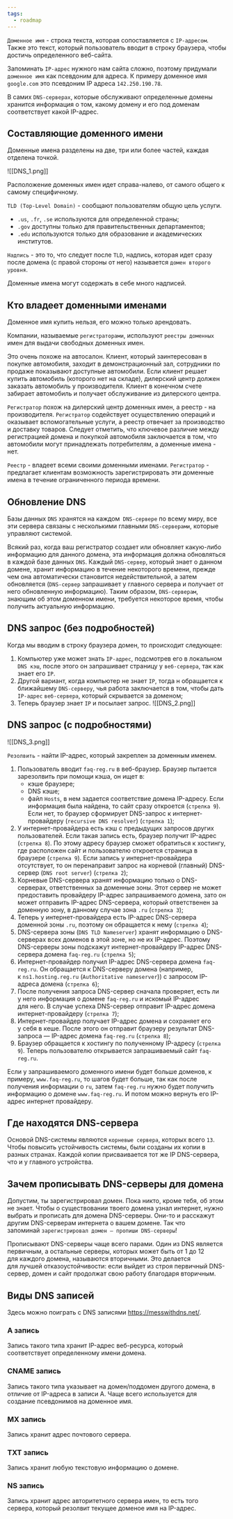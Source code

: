 ```yaml
---
tags:
  - roadmap
---
```

`Доменное имя` - строка текста, которая сопоставляется с `IP-адресом`. Также это текст, который пользователь вводит в строку браузера, чтобы достичь определенного веб-сайта. 

Запоминать `IP-адрес` нужного нам сайта сложно, поэтому придумали `доменное имя` как псевдоним для адреса. К примеру доменное имя `google.com` это псевдоним IP адреса `142.250.190.78`.

В самих `DNS-серверах`, которые обслуживают определенные домены хранится информация о том, какому домену и его под доменам соответствует какой IP-адрес.

## Составляющие доменного имени

Доменные имена разделены на две, три или более частей, каждая отделена точкой. 

![[DNS_1.png]]

Расположение доменных имен идет справа-налево, от самого общего к самому специфичному.

`TLD (Top-Level Domain)` - сообщают пользователям общую цель услуги.
- `.us`, `.fr`, `.se` используются для определенной страны;
- `.gov` доступны только для правительственных департаментов;
- `.edu` используются только для образование и академических институтов.

`Надпись` - это то, что следует после `TLD`, надпись, которая идет сразу после домена (с правой стороны от него) называется `домен второго уровня`.

Доменные имена могут содержать в себе много надписей.

## Кто владеет доменными именами

Доменное имя купить нельзя, его можно только арендовать.

Компании, называемые `регистраторами`, используют `реестры доменных` имен для выдачи свободных доменных имен.

Это очень похоже на автосалон. Клиент, который заинтересован в покупке автомобиля, заходит в демонстрационный зал, сотрудники по продаже показывают доступные автомобили. Если клиент решает купить автомобиль (которого нет на складе), дилерский центр должен заказать автомобиль у производителя. Клиент в конечном счете забирает автомобиль и получает обслуживание из дилерского центра.

`Регистратор` похож на дилерский центр доменных имен, а реестр - на производителя. `Регистратор` содействует осуществлению операций и оказывает вспомогательные услуги, а реестр отвечает за производство и доставку товаров. Следует отметить, что ключевое различие между регистрацией домена и покупкой автомобиля заключается в том, что автомобили могут принадлежать потребителям, а доменные имена - нет.

`Реестр` - владеет всеми своими доменными именами.
`Регистратор` - предлагает клиентам возможность зарегистрировать эти доменные имена в течение ограниченного периода времени.

## Обновление DNS

Базы данных `DNS` хранятся на каждом` DNS-сервере` по всему миру, все эти сервера связаны с несколькими главными `DNS-серверами`, которые управляют системой.

Всякий раз, когда ваш регистратор создает или обновляет какую-либо информацию для данного домена, эта информация должна обновляться в каждой базе данных `DNS`. Каждый `DNS-сервер`, который знает о данном домене, хранит информацию в течение некоторого времени, прежде чем она автоматически становится недействительной, а затем обновляется (`DNS-сервер` запрашивает у главного сервера и получает от него обновленную информацию). Таким образом, `DNS-серверам`, знающим об этом доменном имени, требуется некоторое время, чтобы получить актуальную информацию.

## DNS запрос (без подробностей)

Когда мы вводим в строку браузера домен, то происходит следующее:
1.  Компьютер уже может знать `IP-адрес`, подсмотрев его в локальном `DNS кэш`, после этого он запрашивает страницу у `веб-сервера`, так как знает его `IP`.
2. Другой вариант, когда компьютер не знает `IP`, тогда н обращается к ближайшему `DNS-серверу`, чья работа заключается в том, чтобы дать `IP-адрес` `веб-сервера`, который скрывается за доменом;
3. Теперь браузер знает `IP` и посылает запрос.
![[DNS_2.png]]

## DNS запрос (с подробностями)

![[DNS_3.png]]

`Резолвить` - найти IP-адрес, который закреплен за доменным именем.

1. Пользователь вводит `faq-reg.ru` в веб-браузер. Браузер пытается зарезолвить при помощи кэша, он ищет в:
	- кэше браузере;
	- DNS кэше;
	- файл `Hosts`, в нем задается соответствие домена IP-адресу.
	Если информация была найдена, то сайт сразу откроется (`стрелка 9`). Если нет, то браузер сформирует DNS-запрос к интернет-провайдеру (`recursive DNS resolver`) (`стрелка 1`);
2. У интернет-провайдера есть кэш с предыдущих запросов других пользователей. Если такая запись есть, браузер получит IP-адрес (`стрелка 8`). По этому адресу браузер сможет обратиться к хостингу, где расположен сайт и пользователю откроется страница в браузере (`стрелка 9`). Если запись у интернет-провайдера отсутствует, то он перенаправит запрос на корневой (главный) DNS-сервер (`DNS root server`) (`стрелка 2`);
3. Корневые DNS-сервера хранят информацию только о DNS-серверах, ответственных за доменные зоны. Этот сервер не может предоставить провайдеру IP-адрес запрашиваемого домена, зато он может отправить IP-адрес DNS-сервера, который ответственен за доменную зону, в данному случае зона `.ru` (`стрелка 3`);
4. Теперь у интернет-провайдера есть IP-адрес DNS-сервера доменной зоны `.ru`, поэтому он обращается к нему (`стрелка 4`);
5. DNS-сервера зоны (`DNS TLD Nameserver`) хранят информацию о DNS-серверах всех доменов в этой зоне, но не их IP-адрес. Поэтому DNS-серверы зоны подскажут интернет-провайдеру IP-адрес DNS-сервера домена `faq-reg.ru` (`стрелка 5`);
6. Интернет-провайдер получил IP-адрес DNS-сервера домена `faq-reg.ru`. Он обращается к DNS-серверу домена (например, к `ns1.hosting.reg.ru` (`Authoritative nameserver`)) с запросом IP-адреса домена (`стрелка 6`);
7. После получения запроса DNS-сервер сначала проверяет, есть ли у него информация о домене `faq-reg.ru` и искомый IP-адрес для него. В случае успеха DNS-сервер отправит IP-адрес домена интернет-провайдеру (`стрелка 7`);
8. Интернет-провайдер получает IP-адрес домена и сохраняет его у себя в кеше. После этого он отправит браузеру результат DNS-запроса — IP-адрес домена `faq-reg.ru` (`стрелка 8`);
9. Браузер обращается к хостингу по полученному IP-адресу (`стрелка 9`). Теперь пользователю открывается запрашиваемый сайт `faq-reg.ru`.

Если у запрашиваемого доменного имени будет больше доменов, к примеру, `www.faq-reg.ru`, то шагов будет больше, так как после получения информации о `ru`, затем `faq-reg.ru` нужно будет получить информацию о домене `www.faq-reg.ru`. И потом можно вернуть его IP-адрес интернет провайдеру.

## Где находятся DNS-cервера

Основой DNS-системы являются `корневые сервера`, которых всего `13`. Чтобы повысить устойчивость системы, были созданы их копии в разных странах. Каждой копии присваивается тот же IP DNS-сервера, что и у главного устройства.

## Зачем прописывать DNS-серверы для домена

Допустим, ты зарегистрировал домен. Пока никто, кроме тебя, об этом не знает. Чтобы о существовании твоего домена узнал интернет, нужно выбрать и прописать для домена DNS-серверы. Они-то и расскажут другим DNS-серверам интернета о вашем домене. Так что запоминай `зарегистрировал домен — пропиши DNS-серверы`!

Прописывают DNS-серверы чаще всего парами. Один из DNS является первичным, а остальные серверы, которых может быть от 1 до 12 для каждого домена, называются вторичными. Это делается для лучшей отказоустойчивости: если выйдет из строя первичный DNS-сервер, домен и сайт продолжат свою работу благодаря вторичным.

## Виды DNS записей

Здесь можно поиграть с DNS записями https://messwithdns.net/.
### A запись

Запись такого типа хранит IP-адрес веб-ресурса, который соответствует определенному имени домена.
### CNAME запись

Запись такого типа указывает на домен/поддомен другого домена, в отличие от IP-адреса в записи A. Чаще всего используется для создание псевдонимов на доменное имя.
### MX запись

Запись хранит адрес почтового сервера.
### TXT запись

Запись хранит любую текстовую информацию о домене.
### NS запись

Запись хранит адрес авторитетного сервера имен, то есть того сервера, который резолвит текущее доменое имя на IP-адрес.



